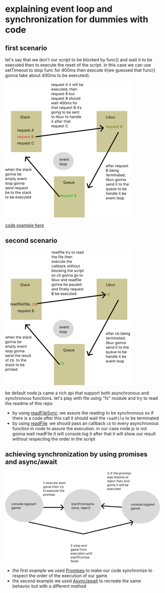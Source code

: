 # explaining event loop and synchronization for dummies with code

## first scenario

let's say that we don't our script to be blocked by func() and wait it to be executed then to execute the reset of the script. in this case we can use setTimeout to stop func for 400ms then execute it(we guessed that func() gonna take about 400ms to be executed).

![timer explication](./assets/timer.png)

[code example here](timer.js)

## second scenario

![non blocking using callbacks](./assets/non-blocking.png)

be default node.js came a rich api that support both asynchronous and synchronous functions.
let's play with file using "fs" module and try to read the readme of this repo
 - by using [readFileSync](blocking-action.js):
    we assure the reading to be synchronous so if there is a code after this call it should wait the `readFile` to be terminated
- by using [readFile](non-blocking-action.js):
    we should pass an callback `cb` to every asynchronous function in node to assure the execution.
    in our case node.js is not gonna wait readFile it will console.log it after that it will show our result without respecting the order in the script

## achieving synchronization by using promises and async/await

![promise async](assets/promise.png)

 - the first example we used [Promises](promises.js) to make our code synchronize to respect the order of the execution of our game
 - the second example we used [Async/await](async.js) to recreate the same behavior but with a different method